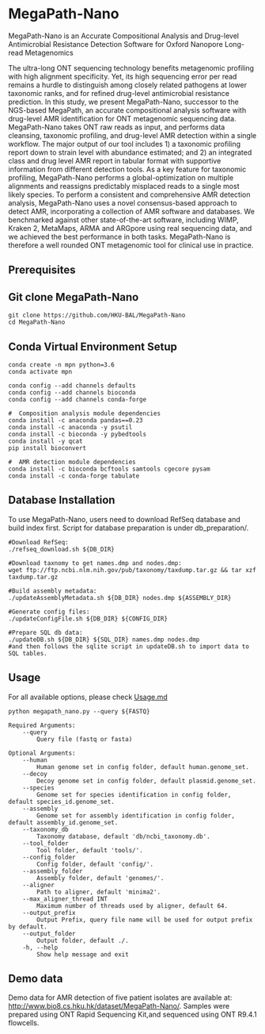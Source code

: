 # MegaPath-Nano
MegaPath-Nano is an Accurate Compositional Analysis and Drug-level Antimicrobial Resistance Detection Software for Oxford Nanopore Long-read Metagenomics

The ultra-long ONT sequencing technology benefits metagenomic profiling with high alignment specificity. Yet, its high sequencing error per read remains a hurdle to distinguish among closely related pathogens at lower taxonomic ranks, and for refined drug-level antimicrobial resistance prediction. In this study, we present MegaPath-Nano, successor to the NGS-based MegaPath, an accurate compositional analysis software with drug-level AMR identification for ONT metagenomic sequencing data. MegaPath-Nano takes ONT raw reads as input, and performs  data cleansing, taxonomic profiling, and drug-level AMR detection within a single workflow. The major output of our tool includes 1) a taxonomic profiling report down to strain level with abundance estimated; and 2) an integrated class and drug level AMR report in tabular format with supportive information from different detection tools. As a key feature for taxonomic profiling, MegaPath-Nano performs a global-optimization on multiple alignments and reassigns predictably misplaced reads to a single most likely species. To perform a consistent and comprehensive AMR detection analysis, MegaPath-Nano uses a novel consensus-based approach to detect AMR, incorporating a collection of AMR software and databases. We benchmarked against other state-of-the-art software, including WIMP, Kraken 2, MetaMaps, ARMA and ARGpore using real sequencing data, and we achieved the best performance in both tasks. MegaPath-Nano is therefore a well rounded ONT metagenomic tool for clinical use in practice.

## Prerequisites

## Git clone MegaPath-Nano
```
git clone https://github.com/HKU-BAL/MegaPath-Nano
cd MegaPath-Nano
```

## Conda Virtual Environment Setup
```
conda create -n mpn python=3.6
conda activate mpn

conda config --add channels defaults
conda config --add channels bioconda
conda config --add channels conda-forge

#  Composition analysis module dependencies
conda install -c anaconda pandas==0.23
conda install -c anaconda -y psutil
conda install -c bioconda -y pybedtools
conda install -y qcat
pip install bioconvert

#  AMR detection module dependencies
conda install -c bioconda bcftools samtools cgecore pysam
conda install -c conda-forge tabulate
```

## Database Installation
To use MegaPath-Nano, users need to download RefSeq database and build index first. Script for database preparation is under db_preparation/.
```
#Download RefSeq:
./refseq_download.sh ${DB_DIR}

#Download taxnomy to get names.dmp and nodes.dmp:
wget ftp://ftp.ncbi.nlm.nih.gov/pub/taxonomy/taxdump.tar.gz && tar xzf taxdump.tar.gz

#Build assembly metadata:
./updateAssemblyMetadata.sh ${DB_DIR} nodes.dmp ${ASSEMBLY_DIR}

#Generate config files:
./updateConfigFile.sh ${DB_DIR} ${CONFIG_DIR}

#Prepare SQL db data:
./updateDB.sh ${DB_DIR} ${SQL_DIR} names.dmp nodes.dmp
#and then follows the sqlite script in updateDB.sh to import data to SQL tables.
```
## Usage
For all available options, please check [Usage.md](docs/Usage.md)
```
python megapath_nano.py --query ${FASTQ}

Required Arguments:
    --query
        Query file (fastq or fasta)

Optional Arguments:
    --human
        Human genome set in config folder, default human.genome_set.
    --decoy
        Decoy genome set in config folder, default plasmid.genome_set.
    --species
        Genome set for species identification in config folder, default species_id.genome_set.
    --assembly
        Genome set for assembly identification in config folder, default assembly_id.genome_set.
    --taxonomy_db
        Taxonomy database, default 'db/ncbi_taxonomy.db'.
    --tool_folder
        Tool folder, default 'tools/'.
    --config_folder
        Config folder, default 'config/'.
    --assembly_folder
        Assembly folder, default 'genomes/'.
    --aligner
        Path to aligner, default 'minima2'.
    --max_aligner_thread INT
        Maximum number of threads used by aligner, default 64.
    --output_prefix
        Output Prefix, query file name will be used for output prefix by default.
    --output_folder
        Output folder, default ./.
    -h, --help
        Show help message and exit
```

## Demo data

Demo data for AMR detection of five patient isolates are available at:
http://www.bio8.cs.hku.hk/dataset/MegaPath-Nano/.
Samples were prepared using ONT Rapid Sequencing Kit,and sequenced using ONT R9.4.1 flowcells.
